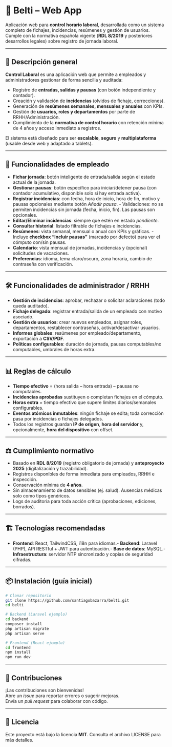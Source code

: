 # 📌 Belti – Web App

Aplicación web para **control horario laboral**, desarrollada como un sistema completo de fichajes, incidencias, resúmenes y gestión de usuarios.  
Cumple con la normativa española vigente (**RDL 8/2019** y posteriores desarrollos legales) sobre registro de jornada laboral.

---

## 🚀 Descripción general

**Control Laboral** es una aplicación web que permite a empleados y administradores gestionar de forma sencilla y auditada:

- Registro de **entradas, salidas y pausas** (con botón independiente y contador).
- Creación y validación de **incidencias** (olvidos de fichaje, correcciones).
- Generación de **resúmenes semanales, mensuales y anuales** con KPIs.
- Gestión de **usuarios, roles y departamentos** por parte de RRHH/Administración.
- Cumplimiento de la **normativa de control horario** con retención mínima de 4 años y acceso inmediato a registros.

El sistema está diseñado para ser **escalable**, **seguro** y **multiplataforma** (usable desde web y adaptado a tablets).

---

## 👤 Funcionalidades de empleado
- **Fichar jornada**: botón inteligente de entrada/salida según el estado actual de la jornada.
- **Gestionar pausas**: botón específico para iniciar/detener pausa (con contador acumulativo, disponible solo si hay entrada activa).
- **Registrar incidencias**: con fecha, hora de inicio, hora de fin, motivo y pausas opcionales mediante botón *Añadir pausa*.  - Validaciones: no se permiten incidencias sin jornada (fecha, inicio, fin). Las pausas son opcionales.
- **Editar/Eliminar incidencias**: siempre que estén en estado *pendiente*.
- **Consultar historial**: listado filtrable de fichajes e incidencias.
- **Resúmenes**: vista semanal, mensual o anual con KPIs y gráficas.  - Incluye **checkbox “Incluir pausas”** (marcado por defecto) para ver el cómputo con/sin pausas.
- **Calendario**: vista mensual de jornadas, incidencias y (opcional) solicitudes de vacaciones.
- **Preferencias**: idioma, tema claro/oscuro, zona horaria, cambio de contraseña con verificación.

---

## 🛠️ Funcionalidades de administrador / RRHH
- **Gestión de incidencias**: aprobar, rechazar o solicitar aclaraciones (todo queda auditado).
- **Fichaje delegado**: registrar entrada/salida de un empleado con motivo asociado.
- **Gestión de usuarios**: crear nuevos empleados, asignar roles, departamentos, restablecer contraseñas, activar/desactivar usuarios.
- **Informes globales**: resúmenes por empleado/departamento, exportación a **CSV/PDF**.
- **Políticas configurables**: duración de jornada, pausas computables/no computables, umbrales de horas extra.

---

## 📊 Reglas de cálculo
- **Tiempo efectivo** = (hora salida – hora entrada) – pausas no computables.
- **Incidencias aprobadas** sustituyen o completan fichajes en el cómputo.
- **Horas extra** = tiempo efectivo que supere límites diarios/semanales configurables.
- **Eventos atómicos inmutables**: ningún fichaje se edita; toda corrección pasa por incidencias o fichajes delegados.
- Todos los registros guardan **IP de origen**, **hora del servidor** y, opcionalmente, **hora del dispositivo** con offset.

---

## ⚖️ Cumplimiento normativo
- Basado en **RDL 8/2019** (registro obligatorio de jornada) y **anteproyecto 2025** (digitalización y trazabilidad).
- Registros disponibles de forma inmediata para empleados, RRHH e inspección.
- Conservación mínima de **4 años**.
- Sin almacenamiento de datos sensibles (ej. salud). Ausencias médicas solo como tipos genéricos.
- Logs de auditoría para toda acción crítica (aprobaciones, ediciones, borrados).

---

## 🏗️ Tecnologías recomendadas
- **Frontend**: React, TailwindCSS, i18n para idiomas.- **Backend**: Laravel (PHP), API RESTful + JWT para autenticación.- **Base de datos**: MySQL.- **Infraestructura**: servidor NTP sincronizado y copias de seguridad cifradas.

---

## 📦 Instalación (guía inicial)
```bash
# Clonar repositorio
git clone https://github.com/santiagobazarra/belti.git
cd belti

# Backend (Laravel ejemplo)
cd backend
composer install
php artisan migrate
php artisan serve

# Frontend (React ejemplo)
cd frontend
npm install
npm run dev
```

---

## 🤝 Contribuciones
¡Las contribuciones son bienvenidas!  
Abre un *issue* para reportar errores o sugerir mejoras.  
Envía un *pull request* para colaborar con código.

---

## 📄 Licencia
Este proyecto está bajo la licencia **MIT**. Consulta el archivo LICENSE para más detalles.

